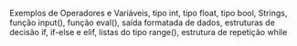 Exemplos de Operadores e Variáveis, tipo int, tipo float, tipo bool,
Strings,  função input(), função eval(), saída formatada de dados, estruturas de decisão if, if-else e elif, listas do tipo range(), estrutura de repetição while 



